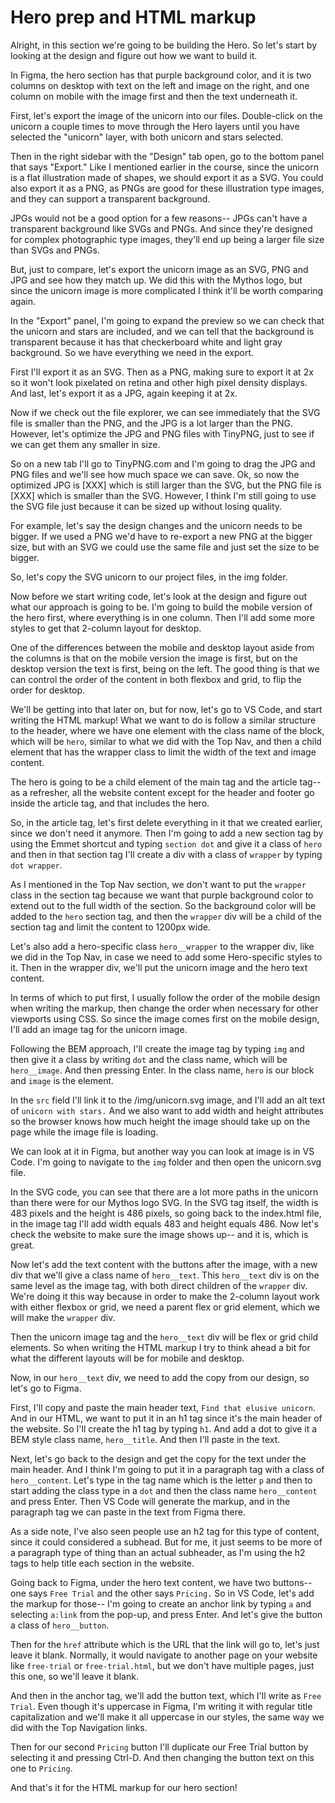 # Hero prep and HTML markup

Alright, in this section we're going to be building the Hero. So let's start by looking at the design and figure out how we want to build it.

In Figma, the hero section has that purple background color, and it is two columns on desktop with text on the left and image on the right, and one column on mobile with the image first and then the text underneath it.

First, let's export the image of the unicorn into our files. Double-click on the unicorn a couple times to move through the Hero layers until you have selected the "unicorn" layer, with both unicorn and stars selected.

Then in the right sidebar with the "Design" tab open, go to the bottom panel that says "Export." Like I mentioned earlier in the course, since the unicorn is a flat illustration made of shapes, we should export it as a SVG. You could also export it as a PNG, as PNGs are good for these illustration type images, and they can support a transparent background.

JPGs would not be a good option for a few reasons-- JPGs can't have a transparent background like SVGs and PNGs. And since they're designed for complex photographic type images, they'll end up being a larger file size than SVGs and PNGs.

But, just to compare, let's export the unicorn image as an SVG, PNG and JPG and see how they match up. We did this with the Mythos logo, but since the unicorn image is more complicated I think it'll be worth comparing again.

In the "Export" panel, I'm going to expand the preview so we can check that the unicorn and stars are included, and we can tell that the background is transparent because it has that checkerboard white and light gray background. So we have everything we need in the export.

First I'll export it as an SVG. Then as a PNG, making sure to export it at 2x so it won't look pixelated on retina and other high pixel density displays. And last, let's export it as a JPG, again keeping it at 2x.

Now if we check out the file explorer, we can see immediately that the SVG file is smaller than the PNG, and the JPG is a lot larger than the PNG. However, let's optimize the JPG and PNG files with TinyPNG, just to see if we can get them any smaller in size.

So on a new tab I'll go to TinyPNG.com and I'm going to drag the JPG and PNG files and we'll see how much space we can save. Ok, so now the optimized JPG is [XXX] which is still larger than the SVG, but the PNG file is [XXX] which is smaller than the SVG. However, I think I'm still going to use the SVG file just because it can be sized up without losing quality.

For example, let's say the design changes and the unicorn needs to be bigger. If we used a PNG we'd have to re-export a new PNG at the bigger size, but with an SVG we could use the same file and just set the size to be bigger.

So, let's copy the SVG unicorn to our project files, in the img folder.

Now before we start writing code, let's look at the design and figure out what our approach is going to be. I'm going to build the mobile version of the hero first, where everything is in one column. Then I'll add some more styles to get that 2-column layout for desktop.

One of the differences between the mobile and desktop layout aside from the columns is that on the mobile version the image is first, but on the desktop version the text is first, being on the left. The good thing is that we can control the order of the content in both flexbox and grid, to flip the order for desktop.

We'll be getting into that later on, but for now, let's go to VS Code, and start writing the HTML markup! What we want to do is follow a similar structure to the header, where we have one element with the class name of the block, which will be `hero`, similar to what we did with the Top Nav, and then a child element that has the wrapper class to limit the width of the text and image content.

The hero is going to be a child element of the main tag and the article tag-- as a refresher, all the website content except for the header and footer go inside the article tag, and that includes the hero.

So, in the article tag, let's first delete everything in it that we created earlier, since we don't need it anymore. Then I'm going to add a new section tag by using the Emmet shortcut and typing `section dot` and give it a class of `hero` and then in that section tag I'll create a div with a class of `wrapper` by typing `dot wrapper`.

As I mentioned in the Top Nav section, we don't want to put the `wrapper` class in the section tag because we want that purple background color to extend out to the full width of the section. So the background color will be added to the `hero` section tag, and then the `wrapper` div will be a child of the section tag and limit the content to 1200px wide.

Let's also add a hero-specific class `hero__wrapper` to the wrapper div, like we did in the Top Nav, in case we need to add some Hero-specific styles to it. Then in the wrapper div, we'll put the unicorn image and the hero text content.

In terms of which to put first, I usually follow the order of the mobile design when writing the markup, then change the order when necessary for other viewports using CSS. So since the image comes first on the mobile design, I'll add an image tag for the unicorn image.

Following the BEM approach, I'll create the image tag by typing `img` and then give it a class by writing `dot` and the class name, which will be `hero__image`. And then pressing Enter. In the class name, `hero` is our block and `image` is the element.

In the `src` field I'll link it to the /img/unicorn.svg image, and I'll add an alt text of `unicorn with stars.` And we also want to add width and height attributes so the browser knows how much height the image should take up on the page while the image file is loading.

We can look at it in Figma, but another way you can look at image is in VS Code. I'm going to navigate to the `img` folder and then open the unicorn.svg file.

In the SVG code, you can see that there are a lot more paths in the unicorn than there were for our Mythos logo SVG. In the SVG tag itself, the width is 483 pixels and the height is 486 pixels, so going back to the index.html file, in the image tag I'll add width equals 483 and height equals 486. Now let's check the website to make sure the image shows up-- and it is, which is great.

Now let's add the text content with the buttons after the image, with a new div that we'll give a class name of `hero__text`. This `hero__text` div is on the same level as the image tag, with both direct children of the `wrapper` div. We're doing it this way because in order to make the 2-column layout work with either flexbox or grid, we need a parent flex or grid element, which we will make the `wrapper` div.

Then the unicorn image tag and the `hero__text` div will be flex or grid child elements. So when writing the HTML markup I try to think ahead a bit for what the different layouts will be for mobile and desktop.

Now, in our `hero__text` div, we need to add the copy from our design, so let's go to Figma.

First, I'll copy and paste the main header text, `Find that elusive unicorn`. And in our HTML, we want to put it in an h1 tag since it's the main header of the website. So I'll create the h1 tag by typing `h1`. And add a dot to give it a BEM style class name, `hero__title`. And then I'll paste in the text.

Next, let's go back to the design and get the copy for the text under the main header. And I think I'm going to put it in a paragraph tag with a class of `hero__content`. Let's type in the tag name which is the letter `p` and then to start adding the class type in a `dot` and then the class name `hero__content` and press Enter. Then VS Code will generate the markup, and in the paragraph tag we can paste in the text from Figma there.

As a side note, I've also seen people use an h2 tag for this type of content, since it could considered a subhead. But for me, it just seems to be more of a paragraph type of thing than an actual subheader, as I'm using the h2 tags to help title each section in the website.

Going back to Figma, under the hero text content, we have two buttons-- one says `Free Trial` and the other says `Pricing.` So in VS Code, let's add the markup for those-- I'm going to create an anchor link by typing `a` and selecting `a:link` from the pop-up, and press Enter. And let's give the button a class of `hero__button`.

Then for the `href` attribute which is the URL that the link will go to, let's just leave it blank. Normally, it would navigate to another page on your website like `free-trial` or `free-trial.html`, but we don't have multiple pages, just this one, so we'll leave it blank.

And then in the anchor tag, we'll add the button text, which I'll write as `Free Trial`. Even though it's uppercase in Figma, I'm writing it with regular title capitalization and we'll make it all uppercase in our styles, the same way we did with the Top Navigation links.

Then for our second `Pricing` button I'll duplicate our Free Trial button by selecting it and pressing Ctrl-D. And then changing the button text on this one to `Pricing`.

And that's it for the HTML markup for our hero section!

